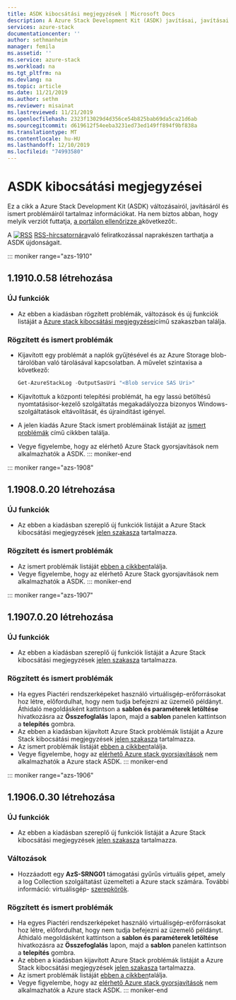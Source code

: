 ```yaml
---
title: ASDK kibocsátási megjegyzések | Microsoft Docs
description: A Azure Stack Development Kit (ASDK) javításai, javításai és ismert problémái.
services: azure-stack
documentationcenter: ''
author: sethmanheim
manager: femila
ms.assetid: ''
ms.service: azure-stack
ms.workload: na
ms.tgt_pltfrm: na
ms.devlang: na
ms.topic: article
ms.date: 11/21/2019
ms.author: sethm
ms.reviewer: misainat
ms.lastreviewed: 11/21/2019
ms.openlocfilehash: 2323f13029d4d356ce54b825bab69da5ca21d6ab
ms.sourcegitcommit: d619612f54eeba3231ed73ed149ff894f9bf838a
ms.translationtype: MT
ms.contentlocale: hu-HU
ms.lasthandoff: 12/10/2019
ms.locfileid: "74993580"
---
```

# <a name="asdk-release-notes"></a>ASDK kibocsátási megjegyzései

Ez a cikk a Azure Stack Development Kit (ASDK) változásairól, javításáról és ismert problémáiról tartalmaz információkat. Ha nem biztos abban, hogy melyik verziót futtatja, [a portálon ellenőrizze a](../operator/azure-stack-updates.md)következőt:.

A [![RSS](./media/asdk-release-notes/feed-icon-14x14.png)](https://docs.microsoft.com/api/search/rss?search=Azure+Stack+Development+Kit+release+notes&locale=en-us#) [RSS-hírcsatornára](https://docs.microsoft.com/api/search/rss?search=Azure+Stack+Development+Kit+release+notes&locale=en-us#)való feliratkozással naprakészen tarthatja a ASDK újdonságait.

::: moniker range="azs-1910"
## <a name="build-11910058"></a>1\.1910.0.58 létrehozása

### <a name="new-features"></a>ÚJ funkciók

- Az ebben a kiadásban rögzített problémák, változások és új funkciók listáját a [Azure stack kibocsátási megjegyzései](../operator/release-notes.md)című szakaszban találja.

### <a name="fixed-and-known-issues"></a>Rögzített és ismert problémák

- Kijavított egy problémát a naplók gyűjtésével és az Azure Storage blob-tárolóban való tárolásával kapcsolatban. A művelet szintaxisa a következő:

  ```powershell
  Get-AzureStackLog -OutputSasUri "<Blob service SAS Uri>"
  ``` 

- Kijavítottuk a központi telepítési problémát, ha egy lassú betöltésű nyomtatásisor-kezelő szolgáltatás megakadályozza bizonyos Windows-szolgáltatások eltávolítását, és újraindítást igényel.
- A jelen kiadás Azure Stack ismert problémáinak listáját az [ismert problémák](../operator/known-issues.md) című cikkben találja.
- Vegye figyelembe, hogy az elérhető Azure Stack gyorsjavítások nem alkalmazhatók a ASDK.
::: moniker-end

::: moniker range="azs-1908"
  
## <a name="build-11908020"></a>1\.1908.0.20 létrehozása

### <a name="new-features"></a>ÚJ funkciók

- Az ebben a kiadásban szereplő új funkciók listáját a Azure Stack kibocsátási megjegyzések [jelen szakasza](/azure-stack/operator/release-notes?view=azs-1908#whats-new-1) tartalmazza.

<!-- ### Changes -->

### <a name="fixed-and-known-issues"></a>Rögzített és ismert problémák

<!-- - For a list of Azure Stack issues fixed in this release, see [this section](/azure-stack/operator/release-notes?view=azs-1908#fixes-1) of the Azure Stack release notes. -->
- Az ismert problémák listáját [ebben a cikkben](/azure-stack/operator/known-issues?view=azs-1908)találja.
- Vegye figyelembe, hogy az elérhető Azure Stack gyorsjavítások nem alkalmazhatók a ASDK.
::: moniker-end

::: moniker range="azs-1907"
## <a name="build-11907020"></a>1\.1907.0.20 létrehozása

### <a name="new-features"></a>ÚJ funkciók

- Az ebben a kiadásban szereplő új funkciók listáját a Azure Stack kibocsátási megjegyzések [jelen szakasza](/azure-stack/operator/release-notes?view=azs-1907#whats-in-this-update) tartalmazza.

<!-- ### Changes -->

### <a name="fixed-and-known-issues"></a>Rögzített és ismert problémák

- Ha egyes Piactéri rendszerképeket használó virtuálisgép-erőforrásokat hoz létre, előfordulhat, hogy nem tudja befejezni az üzemelő példányt. Áthidaló megoldásként kattintson a **sablon és paraméterek letöltése** hivatkozásra az **Összefoglalás** lapon, majd a **sablon** panelen kattintson a **telepítés** gombra.
- Az ebben a kiadásban kijavított Azure Stack problémák listáját a Azure Stack kibocsátási megjegyzések [jelen szakasza](/azure-stack/operator/release-notes?view=azs-1907#fixes-2) tartalmazza.
- Az ismert problémák listáját [ebben a cikkben](/azure-stack/operator/known-issues?view=azs-1907)találja.
- Vegye figyelembe, hogy az [elérhető Azure stack gyorsjavítások](/azure-stack/operator/release-notes?view=azs-1907#hotfixes-2) nem alkalmazhatók a Azure stack ASDK.
::: moniker-end

::: moniker range="azs-1906"
## <a name="build-11906030"></a>1\.1906.0.30 létrehozása

### <a name="new-features"></a>ÚJ funkciók

- Az ebben a kiadásban szereplő új funkciók listáját a Azure Stack kibocsátási megjegyzések [jelen szakasza](/azure-stack/operator/release-notes?view=azs-1906#whats-in-this-update-1) tartalmazza.

### <a name="changes"></a>Változások

- Hozzáadott egy **AzS-SRNG01** támogatási gyűrűs virtuális gépet, amely a log Collection szolgáltatást üzemelteti a Azure stack számára. További információ: virtuálisgép- [szerepkörök](asdk-architecture.md).

### <a name="fixed-and-known-issues"></a>Rögzített és ismert problémák

- Ha egyes Piactéri rendszerképeket használó virtuálisgép-erőforrásokat hoz létre, előfordulhat, hogy nem tudja befejezni az üzemelő példányt. Áthidaló megoldásként kattintson a **sablon és paraméterek letöltése** hivatkozásra az **Összefoglalás** lapon, majd a **sablon** panelen kattintson a **telepítés** gombra.
- Az ebben a kiadásban kijavított Azure Stack problémák listáját a Azure Stack kibocsátási megjegyzések [jelen szakasza](/azure-stack/operator/release-notes?view=azs-1906#fixes-3) tartalmazza.
- Az ismert problémák listáját [ebben a cikkben](/azure-stack/operator/known-issues?view=azs-1906)találja.
- Vegye figyelembe, hogy az [elérhető Azure stack gyorsjavítások](/azure-stack/operator/release-notes?view=azs-1906#hotfixes-3) nem alkalmazhatók a Azure stack ASDK.
::: moniker-end
